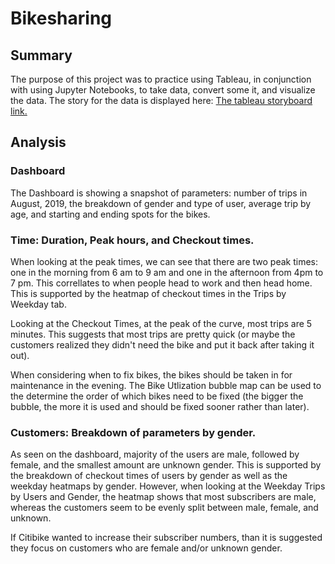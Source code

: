 # Bikesharing 

## Summary 

The purpose of this project was to practice using Tableau, in conjunction with using Jupyter Notebooks, to take data, convert some it, and visualize the data. The story for the data is displayed here: [The tableau storyboard link.](https://public.tableau.com/profile/chelsea.g.o.hara#!/vizhome/Citi_Bike_Data_Challenge/OverviewStoryboard)

## Analysis 

### Dashboard 

The Dashboard is showing a snapshot of parameters: number of trips in August, 2019, the breakdown of gender and type of user, average trip by age, and starting and ending spots for the bikes. 

### Time: Duration, Peak hours, and Checkout times. 

When looking at the peak times, we can see that there are two peak times: one in the morning from 6 am to 9 am and one in the afternoon from 4pm to 7 pm. This correllates to when people head to work and then head home. This is supported by the heatmap of checkout times in the Trips by Weekday tab. 

Looking at the Checkout Times, at the peak of the curve, most trips are 5 minutes. This suggests that most trips are pretty quick (or maybe the customers realized they didn't need the bike and put it back after taking it out). 

When considering when to fix bikes, the bikes should be taken in for maintenance in the evening. The Bike Utlization bubble map can be used to the determine the order of which bikes need to be fixed (the bigger the bubble, the more it is used and should be fixed sooner rather than later). 

### Customers: Breakdown of parameters by gender. 

As seen on the dashboard, majority of the users are male, followed by female, and the smallest amount are unknown gender. This is supported by the breakdown of checkout times of users by gender as well as the weekday heatmaps by gender. However, when looking at the Weekday Trips by Users and Gender, the heatmap shows that most subscribers are male, whereas the customers seem to be evenly split between male, female, and unknown. 

If Citibike wanted to increase their subscriber numbers, than it is suggested they focus on customers who are female and/or unknown gender. 
